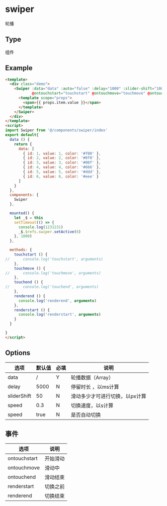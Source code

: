 swiper
==========
轮播

## Type
组件

## Example

```html
<template>
  <div class="demo">
    <Swiper :data="data" :auto="false" :delay="1000" :slider-shift="100" :speed="0.5" ref="swiper"
            @ontouchstart="touchstart" @ontouchmove="touchmove" @ontouchend="touchend" @renderend="renderend" @renderstart="renderstart">
      <template scope="props">
        <span>{{ props.item.value }}</span>
      </template>
    </Swiper>
  </div>
</template>
<script>
import Swiper from '@/components/swiper/index'
export default{
  data () {
    return {
      data: [
        { id: 1, value: 1, color: '#f00' },
        { id: 2, value: 2, color: '#0f0' },
        { id: 3, value: 3, color: '#00f' },
        { id: 4, value: 4, color: '#666' },
        { id: 5, value: 5, color: '#ddd' },
        { id: 6, value: 6, color: '#eee' }
      ]
    }
  },
  components: {
    Swiper
  },

  mounted() {
    let _$ = this
    setTimeout(() => {
      console.log(1231231)
      _$.$refs.swiper.setActive(6)
    }, 1000)
  },

  methods: {
    touchstart () {
//      console.log('touchstart', arguments)
    },
    touchmove () {
//      console.log('touchmove', arguments)
    },
    touchend () {
//      console.log('touchend', arguments)
    },
    renderend () {
      console.log('renderend', arguments)
    },
    renderstart () {
      console.log('renderstart', arguments)
    }
  }

}
</script>

```

## Options

| 选项 | 默认值 | 必填 | 说明 |
|----------|----------|----------|----------|
| data | / | Y | 轮播数据（Array）|
| delay | 5000 | N | 停留时长  ，以ms计算|
| sliderShift | 50 | N |滑动多少才可进行切换，以px计算 |
| speed | 0.3 | N |切换速度，以s计算 |
| speed | true | N |是否自动切换 |

## 事件

| 选项 | 说明 |
|----------|----------|
|ontouchstart|开始滑动|
|ontouchmove|滑动中|
|ontouchend|滑动结束|
|renderstart|切换之前|
|renderend|切换结束|





